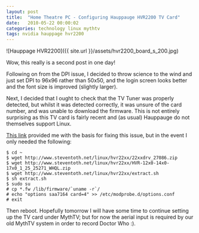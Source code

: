 ```yaml
---
layout: post
title:  "Home Theatre PC - Configuring Hauppauge HVR2200 TV Card"
date:   2010-05-22 00:00:02
categories: technology linux mythtv
tags: nvidia hauppage hvr2200
---
```


![Hauppage HVR2200]({{ site.url }}/assets/hvr2200_board_s_200.jpg)

Wow, this really is a second post in one day!

Following on from the DPI issue, I decided to throw science to the wind and just set DPI to 96x96 rather than 50x50, and the login screen looks better and the font size is improved (slightly larger).

Next, I decided that I ought to check that the TV Tuner was properly detected, but whilst it was detected correctly, it was unsure of the card number, and was unable to download the firmware.  This is not entirely surprising as this TV card is fairly recent and (as usual) Hauppauge do not themselves support Linux.

[This link](http://ubuntuforums.org/showpost.php?p=9219191&postcount=212) provided me with the basis for fixing this issue, but in the event I only needed the following:

    $ cd ~
    $ wget http://www.steventoth.net/linux/hvr22xx/22xxdrv_27086.zip
    $ wget http://www.steventoth.net/linux/hvr22xx/HVR-12x0-14x0-17x0_1_25_25271_WHQL.zip
    $ wget http://www.steventoth.net/linux/hvr22xx/extract.sh
    $ sh extract.sh
    $ sudo su
    # cp *.fw /lib/firmware/`uname -r`/
    # echo "options saa7164 card=4" >> /etc/modprobe.d/options.conf
    # exit

Then reboot.  Hopefully tomorrow I will have some time to continue setting up the TV card under MythTV; but for now the aerial input is required by our old MythTV system in order to record Doctor Who :).

